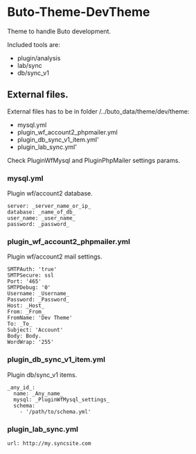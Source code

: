 # Buto-Theme-DevTheme

Theme to handle Buto development.

Included tools are:
- plugin/analysis
- lab/sync
- db/sync_v1

## External files.

External files has to be in folder /../buto_data/theme/dev/theme:
- mysql.yml
- plugin_wf_account2_phpmailer.yml
- plugin_db_sync_v1_item.yml'
- plugin_lab_sync.yml'


Check PluginWfMysql and PluginPhpMailer settings params.


### mysql.yml
Plugin wf/account2 database.
```
server: _server_name_or_ip_
database: _name_of_db_
user_name: _user_name_
password: _password_
```


### plugin_wf_account2_phpmailer.yml
Plugin wf/account2 mail settings.
```
SMTPAuth: 'true'
SMTPSecure: ssl
Port: '465'
SMTPDebug: '0'
Username: _Username_
Password: _Password_
Host: _Host_
From: _From_
FromName: 'Dev Theme'
To: _To_
Subject: 'Account'
Body: Body.
WordWrap: '255' 
```

### plugin_db_sync_v1_item.yml
Plugin db/sync_v1 items.
```
_any_id_:
  name: _Any_name_
  mysql: _PluginWfMysql_settings_
  schema:
    - '/path/to/schema.yml'
```

### plugin_lab_sync.yml
```
url: http://my.syncsite.com
```

